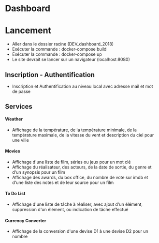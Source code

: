 # Dashboard #
# Lancement #
- Aller dans le dossier racine (DEV\_dashboard\_2018)
- Exécuter la commande : docker-compose build
- Exécuter la commande : docker-compose up
- Le site devrait se lancer sur un navigateur (localhost:8080)
## Inscription - Authentification ##
- Inscription et Authentification au niveau local avec adresse mail et mot de passe
## Services ##
#### Weather ####
- Affichage de la température, de la température minimale, de la température maximale, de la vitesse du vent et description du ciel pour une ville
#### Movies ####
- Affichage d'une liste de film, séries ou jeux pour un mot clé
- Affichage du réalisateur, des acteurs, de la date de sortie, du genre et d'un synopsis pour un film
- Affichage des awards, du box office, du nombre de vote sur imdb et d'une liste des notes et de leur source pour un film
#### To Do List ####
- Affichage d'une liste de tâche à réaliser, avec ajout d'un élément, suppression d'un élément, ou indication de tâche effectué
#### Currency Converter ####
- Affichage de la conversion d'une devise D1 à une devise D2 pour un nombre
